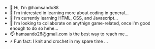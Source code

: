 - 👋 Hi, I’m @hamsando88
- 👀 I’m interested in learning more about coding in general...
- 🌱 I’m currently learning HTML, CSS, and Javascript...
- 💞️ I’m looking to collaborate on anythign game-related, once I'm good enough to do so hehe...
- 📫 hamsando26@gmail.com is the best way to reach me...
- ⚡ Fun fact: I knit and crochet in my spare time ...

<!---
hamsando88/hamsando88 is a ✨ special ✨ repository because its `README.md` (this file) appears on your GitHub profile.
You can click the Preview link to take a look at your changes.
--->
